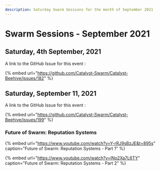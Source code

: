 ```yaml
---
description: Saturday Swarm Sessions for the month of September 2021
---
```


# Swarm Sessions - September 2021

## Saturday, 4th September, 2021

A link to the GitHub Issue for this event :

{% embed url="https://github.com/Catalyst-Swarm/Catalyst-Beehive/issues/182" %}

## Saturday, September 11, 2021

A link to the GitHub Issue for this event :

{% embed url="https://github.com/Catalyst-Swarm/Catalyst-Beehive/issues/199" %}

### Future of Swarm: Reputation Systems

{% embed url="https://www.youtube.com/watch?v=Y-rRJ9sBzJE&t=895s" caption="Future of Swarm: Reputation Systems - Part 1" %}

{% embed url="https://www.youtube.com/watch?v=lNo2Xa7L6TY" caption="Future of Swarm: Reputation Systems - Part 2" %}







#### 

